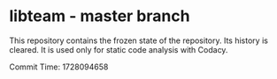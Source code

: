 # libteam - master branch

This repository contains the frozen state of the repository.
Its history is cleared. It is used only for static code
analysis with Codacy.

Commit Time: 1728094658